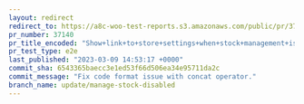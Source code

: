 ```yaml
---
layout: redirect
redirect_to: https://a8c-woo-test-reports.s3.amazonaws.com/public/pr/37140/e2e/index.html
pr_number: 37140
pr_title_encoded: "Show+link+to+store+settings+when+stock+management+is+disabled"
pr_test_type: e2e
last_published: "2023-03-09 14:53:17 +0000"
commit_sha: 6543365baecc3e1ed53f66d506ea34e95711da2c
commit_message: "Fix code format issue with concat operator."
branch_name: update/manage-stock-disabled
---
```

